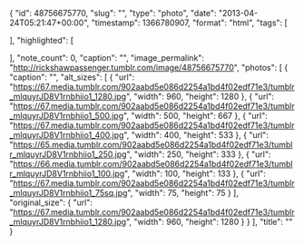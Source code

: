 {
  "id": 48756675770,
  "slug": "",
  "type": "photo",
  "date": "2013-04-24T05:21:47+00:00",
  "timestamp": 1366780907,
  "format": "html",
  "tags": [

  ],
  "highlighted": [

  ],
  "note_count": 0,
  "caption": "",
  "image_permalink": "http://rickshawpassenger.tumblr.com/image/48756675770",
  "photos": [
    {
      "caption": "",
      "alt_sizes": [
        {
          "url": "https://67.media.tumblr.com/902aabd5e086d2254a1bd4f02edf71e3/tumblr_mlquyrJD8V1rnbhiio1_1280.jpg",
          "width": 960,
          "height": 1280
        },
        {
          "url": "https://67.media.tumblr.com/902aabd5e086d2254a1bd4f02edf71e3/tumblr_mlquyrJD8V1rnbhiio1_500.jpg",
          "width": 500,
          "height": 667
        },
        {
          "url": "https://67.media.tumblr.com/902aabd5e086d2254a1bd4f02edf71e3/tumblr_mlquyrJD8V1rnbhiio1_400.jpg",
          "width": 400,
          "height": 533
        },
        {
          "url": "https://65.media.tumblr.com/902aabd5e086d2254a1bd4f02edf71e3/tumblr_mlquyrJD8V1rnbhiio1_250.jpg",
          "width": 250,
          "height": 333
        },
        {
          "url": "https://66.media.tumblr.com/902aabd5e086d2254a1bd4f02edf71e3/tumblr_mlquyrJD8V1rnbhiio1_100.jpg",
          "width": 100,
          "height": 133
        },
        {
          "url": "https://67.media.tumblr.com/902aabd5e086d2254a1bd4f02edf71e3/tumblr_mlquyrJD8V1rnbhiio1_75sq.jpg",
          "width": 75,
          "height": 75
        }
      ],
      "original_size": {
        "url": "https://67.media.tumblr.com/902aabd5e086d2254a1bd4f02edf71e3/tumblr_mlquyrJD8V1rnbhiio1_1280.jpg",
        "width": 960,
        "height": 1280
      }
    }
  ],
  "title": ""
}

